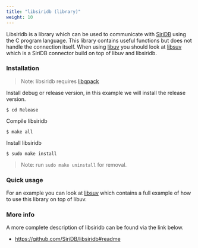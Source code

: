 ```yaml
---
title: "libsiridb (library)"
weight: 10
---
```


Libsiridb is a library which can be used to communicate
with [SiriDB](https://github.com/transceptor-technology/siridb-server) using
the C program language. This library contains useful functions but does not
handle the connection itself. When using
[libuv](http://libuv.org/) you should look at
[libsuv](https://github.com/SiriDB/libsuv#readme) which is a SiriDB
connector build on top of libuv and libsiridb.

### Installation

>Note: libsiridb requires [libqpack](https://github.com/transceptor-technology/libqpack)

Install debug or release version, in this example we will install the release version.
```
$ cd Release
```

Compile libsiridb
```
$ make all
```

Install libsiridb
```
$ sudo make install
```

> Note: run `sudo make uninstall` for removal.

### Quick usage

For an example you can look at [libsuv](https://github.com/SiriDB/libsuv#readme)
which contains a full example of how to use this library on top of libuv.

### More info

A more complete description of libsiridb can be found via the link below.

- https://github.com/SiriDB/libsiridb#readme